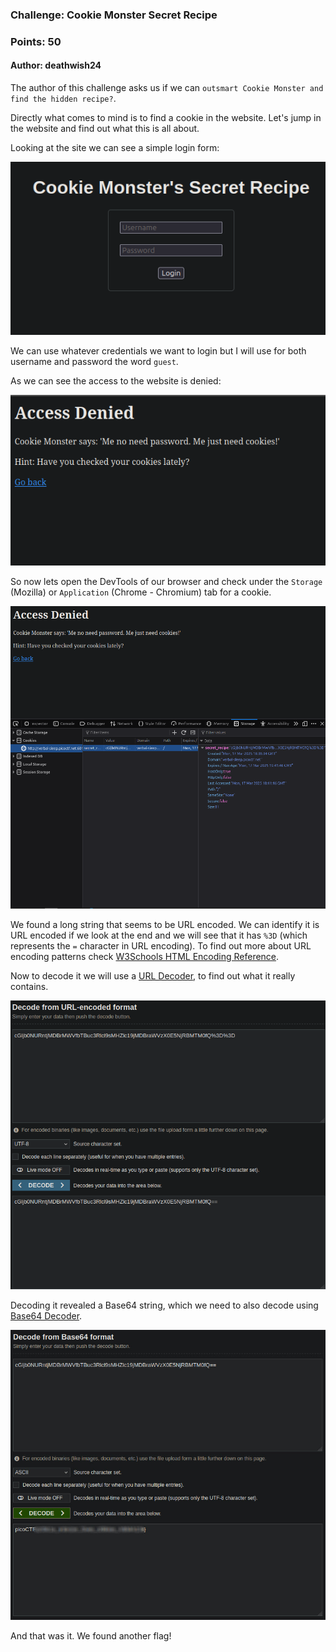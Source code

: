 ### Challenge: Cookie Monster Secret Recipe
### Points: 50
#### Author: deathwish24

The author of this challenge asks us if we can `outsmart Cookie Monster and find the hidden recipe?`.

Directly what comes to mind is to find a cookie in the website. Let's jump in the website and find out what this is all about.

Looking at the site we can see a simple login form:

<p align="center">
<img src="./assets/cookie1.png">
</p>

We can use whatever credentials we want to login but I will use for both username and password the word `guest`.

As we can see the access to the website is denied:

<p align="center">
<img src="./assets/cookie2.png">
</p>

So now lets open the DevTools of our browser and check under the `Storage` (Mozilla) or `Application` (Chrome - Chromium) tab for a cookie.

<p align="center">
<img src="./assets/cookie3.png">
</p>

We found a long string that seems to be URL encoded. We can identify it is URL encoded if we look at the end and we will see that it has `%3D` (which represents the `=` character in URL encoding). To find out more about URL encoding patterns check [W3Schools HTML Encoding Reference](https://www.w3schools.com/tags/ref_urlencode.ASP).

Now to decode it we will use a [URL Decoder](https://www.urldecoder.org/), to find out what it really contains.

<p align="center">
<img src="./assets/cookie4.png">
</p>

Decoding it revealed a Base64 string, which we need to also decode using [Base64 Decoder](https://www.base64decode.org/).

<p align="center">
<img src="./assets/cookie5.png">
</p>

And that was it. We found another flag!
